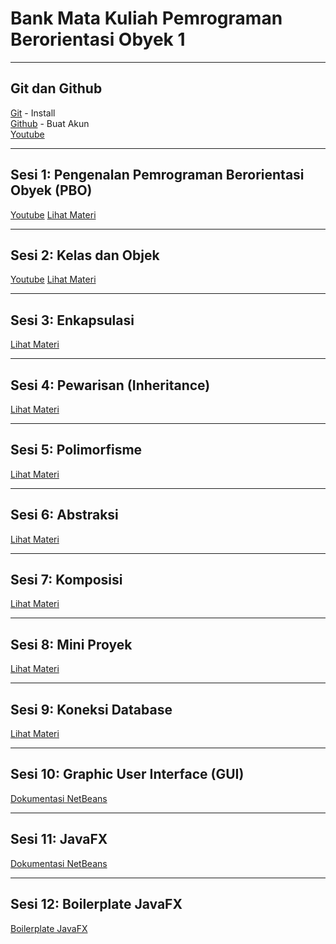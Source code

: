 # Bank Mata Kuliah Pemrograman Berorientasi Obyek 1

---

## Git dan Github
[Git](https://git-scm.com/) - Install
<br>
[Github](https://github.com/) - Buat Akun
<br>
[Youtube](https://www.youtube.com/watch?v=rzuhHzFuvjY)

---

## Sesi 1: Pengenalan Pemrograman Berorientasi Obyek (PBO)
[Youtube](https://youtu.be/QBKUT6EZjzM?si=LajfqIkGYCgKBjA4)
[Lihat Materi](material.html?pertemuan=1&materi=Introduction/README.md)  

---

## Sesi 2: Kelas dan Objek
[Youtube](https://youtu.be/hWuVshzyrUg?si=UOglRUyxEMv9RQBk)
[Lihat Materi](material.html?pertemuan=2&materi=ClassAndObject/README.md)  

---

## Sesi 3: Enkapsulasi
[Lihat Materi](material.html?pertemuan=3&materi=Encapsulation/README.md)  

---

## Sesi 4: Pewarisan (Inheritance)
[Lihat Materi](material.html?pertemuan=4&materi=Inheritance/README.md)  

---

## Sesi 5: Polimorfisme
[Lihat Materi](material.html?pertemuan=5&materi=Polimorfisme/README.md)  

---

## Sesi 6: Abstraksi
[Lihat Materi](material.html?pertemuan=6&materi=Abstract/README.md)  


---

## Sesi 7: Komposisi
[Lihat Materi](material.html?pertemuan=7&materi=Composition/README.md)  

---

## Sesi 8: Mini Proyek
[Lihat Materi](material.html?pertemuan=8&materi=MiniProject/LibrarySystem/README.md)  

---

## Sesi 9: Koneksi Database
[Lihat Materi](material.html?pertemuan=9&materi=Database/README.md)  

---

## Sesi 10: Graphic User Interface (GUI)
[Dokumentasi NetBeans](https://netbeans.apache.org/tutorial/main/kb/docs/java/gui-functionality/)

---

## Sesi 11: JavaFX
[Dokumentasi NetBeans](https://netbeans.apache.org/tutorial/main/tutorials/nbm-javafx/)

---

## Sesi 12: Boilerplate JavaFX
[Boilerplate JavaFX](https://github.com/Muhammad-Ikhwan-Fathulloh/Boilerplate-JavaFX-Dashboard)

